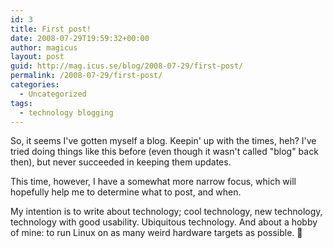 ```yaml
---
id: 3
title: First post!
date: 2008-07-29T19:59:32+00:00
author: magicus
layout: post
guid: http://mag.icus.se/blog/2008-07-29/first-post/
permalink: /2008-07-29/first-post/
categories:
  - Uncategorized
tags:
  - technology blogging
---
```

So, it seems I've gotten myself a blog. Keepin' up with the times, heh? I've tried doing things like this before (even though it wasn't called "blog" back then), but never succeeded in keeping them updates.

This time, however, I have a somewhat more narrow focus, which will hopefully help me to determine what to post, and when.

My intention is to write about technology; cool technology, new technology, technology with good usability. Ubiquitous technology. And about a hobby of mine: to run Linux on as many weird hardware targets as possible. 🙂
